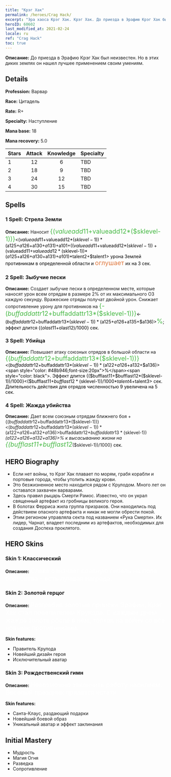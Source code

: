```yaml
---
title: "Крэг Хак"
permalink: /heroes/Crag Hack/
excerpt: "Эра хаоса Крэг Хак. Крэг Хак. До приезда в Эрафию Крэг Хак был неизвестен. Но в этих диких землях он нашел лучшее применением своим умениям."
heroID: 60602
last_modified_at: 2021-02-24
locale: ru
ref: "Crag Hack"
toc: true
---
```

 **Описание:** До приезда в Эрафию Крэг Хак был неизвестен. Но в этих диких землях он нашел лучшее применением своим умениям.
## Details
 **Profession:** Варвар

 **Race:** Цитадель

 **Rate:** R+

 **Specialty:** Наступление

 **Mana base:** 18

 **Mana recovery:** 5.0


  | Stars   |     Attack     |    Knowledge   |      Specialty     |
  |---------|:---------------:|:---------------:|--------------------|
  |    1    | 12 | 6 | TBD |
  |    2    | 18 | 9 | TBD |
  |    3    | 24 | 12 | TBD |
  |    4    | 30 | 15 | TBD |

## Spells
### 1 Spell: Стрела Земли
 **Описание:** Наносит <span style="color: #48b946;font-size:20px">{($valueadd11+$valueadd12*($sklevel-1))}</span><span style="color: black"><($valueadd11+$valueadd12*($sklevel-1))*($a125+$a126+$a130+$a131)+$a101+(($valueadd11+$valueadd12*($sklevel-1))+($valueadd11+$valueadd12*($sklevel-1))*($a125+$a126+$a130+$a131)+$a101)*$talent2+$talent1> урона Землей противникам в определенной области и <span style="color: #e07c44;font-size:20px">оглушает</span><span style="color: black"> их на 3 сек.

### 2 Spell: Зыбучие пески
 **Описание:** Создает зыбучие пески в определенном месте, которые наносят урон всем отрядам в размере 2% от их максимального ОЗ каждую секунду. Вражеские отряды получат двойной урон. Снижает сопротивление урону для противников на <span style="color: #48b946;font-size:20px">{-($buffaddattr12+$buffaddattr13*($sklevel-1))}</span><span style="color: black"><-($buffaddattr12+$buffaddattr13*($sklevel-1))*($a125+$a126+$a135+$a136)><span style="color: #48b946;font-size:20px">%</span><span style="color: black">; эффект длится {($olast11+$olast12)/1000} сек.

### 3 Spell: Убийца
 **Описание:** Повышает атаку союзных отрядов в большой области на <span style="color: #48b946;font-size:20px">{($buffaddattr12+$buffaddattr13*($sklevel-1))}</span><span style="color: black"><($buffaddattr12+$buffaddattr13*($sklevel-1))*($a122+$a126+$a132+$a136)><span style="color: #48b946;font-size:20px">%</span><span style="color: black">. Эффект длится {($bufflast11+$bufflast12*($sklevel-1))/1000}<($bufflast11+$bufflast12*($sklevel-1))/1000*$talent4+$talent3> сек. Длительность действия для отрядов численностью 9 увеличена на 5 сек.

### 4 Spell: Жажда убийства
 **Описание:** Дает всем союзным отрядам ближнего боя +{($buffaddattr12+$buffaddattr13*($sklevel-1))}<($buffaddattr12+$buffaddattr13*($sklevel-1))*($a122+$a126+$a132+$a136)>% к атаке и +{($buffaddattr22+$buffaddattr23*($sklevel-1))}<($buffaddattr12+$buffaddattr13*($sklevel-1))*($a122+$a126+$a132+$a136)>% к высасыванию жизни на <span style="color: #48b946;font-size:20px">{($bufflast11+$bufflast12*($sklevel-1))/1000}</span><span style="color: black"> сек.


## HERO Biography
   - Если нет войны, то Крэг Хак плавает по морям, грабя корабли и портовые города, чтобы утолить жажду крови.
   - Это безжизненное место находится рядом с Крулодом. Много лет он оставался захвачен варварами.
   - Здесь правил рыцарь Смерти Рамос. Известно, что он украл священный артефакт из гробницы великого героя.
   - В болотах Ферриса жила группа призраков. Они находились под действием опасного артефакта и никак не могли обрести покой.
   - Этим регионом управляла секта под названием «Рука Смерти». Их лидер, Чарнат, владеет последним из артефактов, необходимых для создания Доспеха проклятого.

## HERO Skins
### Skin 1: **Классический**

 **Описание:** <span style="color: #ffffff;font-size:20px">Слава означает славную гибель на поле боя; битва - есть лучшая награда. </span>


### Skin 2: **Золотой герцог**

 **Описание:** <span style="color: #ffffff;font-size:20px">Разграбив золотые прииски Эрафии, Крэг Хак стал повелителем Крулода. С каждым днем жажда золота росла в нем, толкая на войну со все новыми противниками. </span>

 **Skin features:** 

   - Правитель Крулода
   - Новейший дизайн героя
   - Исключительный аватар

### Skin 3: **Рождественский гимн**

 **Описание:** <span style="color: #ffffff;font-size:20px">Невозможно закончить работу насилием. Веселый праздник придется кстати.</span>

 **Skin features:** 

   - Санта-Клаус, раздающий подарки
   - Новейший боевой образ
   - Уникальный аватар и эффект заклинания


## Initial Mastery
   - Мудрость
   - Магия Огня
   - Разведка
   - Сопротивление
